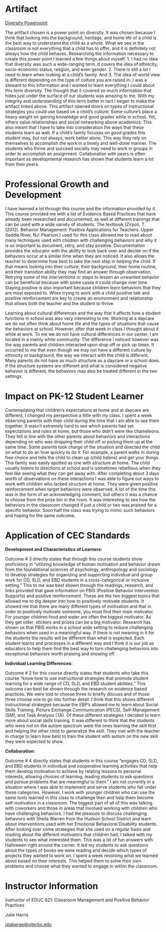 # Artifact

[Diversity Powerpoint](DiversityPPT.pptx)

The artifact chosen is a power point on diversity. It was chosen because I think that looking into the background, heritage, and home life of a child is the best way to understand the child as a whole. What we see in the classroom is not everything that a child has to offer, and it is definitely not always how the child behaves. Researching the information necessary to create this power point I learned a few things about myself. 1. I had no idea that diversity was such a wide-ranging term. It covers the idea of ethnicity, socio-economic status, religion, and even gender. 2. There is still a lot I need to learn when looking at a child’s family. And 3. The idea of world view is different depending on the type of culture you are raised in. I was a steward to this information and I wanted to learn everything I could about this term diversity. The thought that it covered so much information that hides just under the surface of our students was amazing to me. With my integrity and understanding of this term better in tact I began to make the artifact linked above. This artifact opened doors on types of instructional strategies you could use based on a child’s culture. Some culture’s place a heavy weight on gaining knowledge and good grades while in school. Yet, others value relationships and social networking above academics. This also meant that I have to take into consideration the ways that these students learn as well. If a child’s family focuses on good grades this student may, but not always, work better alone. This way they rely on themselves to accomplish the work in a timely and well-done manner. The students who thrive and succeed socially may need to work in groups in order to accomplish an assignment. Collaboration with peers is often important as developmental research has shown that students learn a lot from their peers.  

# Professional Growth and Development

I have learned a lot through this course and the information provided by it. This course provided me with a list of Evidence Based Practices that have already been researched and documented, as well at different trainings that can be used with a wide variety of 
students. The textbook (Zirpoli, T. (2012). Behavior Management: Positive Applications for Teachers. Upper Saddle River, NJ: Pearson.) used for this class allowed me to read about many techniques used with children with challenging behaviors and why it is so important to document, retry, and stay positive. Documentation provides the educator with the ability to look back over and decide on if the behaviors occur at a similar time when they are noticed. It also allows the teacher to determine how best to take the next step in helping the child. If that means looking into their culture, their background, their home routine, and their transition ability they may find an answer through observation. Retrying some of the interventions or steps to lessen an unwanted behavior can be beneficial because with some cases it could change over time. Staying positive is also important because children learn behaviors that they are most exposed to. When trying to work with a child positive talk and positive reinforcement are key to create an environment and relationship that allows both the teacher and the student to thrive. 

Learning about cultural differences and the way that it affects how a student functions in school was also very interesting to me. Working at a daycare we do not often think about home life and the types of situations that cause the behaviors at school. However, after that week in class I thought about it while at work. To me we do not have cultural differences in our center, I am located in a mainly white community. The difference I noticed however was the way parents and children interacted upon drop off or pick up times. It occurred to me that even though we may not have a different culture by ethnicity or background, the way we interact with the child is different. Many parents do not have as much structure as a daycare or a school does. If the structure systems are different and what is considered negative behavior is different, the behaviors may also be treated different in the two settings. 

# Impact on PK-12 Student Learner

Contemplating that children’s expectations at home and at daycare are different, I changed my perspective a little with my class. I spent a week observing parents with their child during the time that I am able to see them together. It wasn’t extremely hard to see which parents had set expectations and rules at home, but those who didn’t were like chameleons. They fell in line with the other parents about behaviors and interactions depending on who was dropping their child off or picking them up at the same time. Some parents took charge of the situation and directed the child on what to do an how quickly to do it. For example, a parent walks in during free choice and tells the child to clean up (child listens) and get your things. This family was easily spotted as one with structure at home. The child usually listens to directions at school and is sometimes rebellious when they feel like seeing what they can get away with. After completing about 3 days worth of observations on these interactions I was able to figure out ways to work with children who lacked structure at home. They were given positive reinforcement when target behaviors were observed. A lot of the time this was in the form of an acknowledging comment, but others it was a chance to choose from the prize bin in the room. It was interesting to see how the behaviors in the classroom changed if just a child or two was praised for a specific behavior. Soon half the class was trying to mimic such behaviors and hoping for the same outcome. 

# Application of CEC Standards

**Development and Characteristics of Learners:**

Outcome # 3 directly states that through this course students show proficiency in “utilizing knowledge of human motivation and behavior drawn from the foundational sciences of psychology, anthropology and sociology to develop strategies for organizing and supporting individual and group work for CD, SLD, and EBD students in a cross-categorical or inclusive setting.” This to me was best shown through the readings, research, and links provided that gave information on PBIS (Positive Behavior Intervention Supports) and positive reinforcement. These are the two biggest topics that allowed me to dig deeper into how to positively motivate students. It showed me that there are many different types of motivation and that in order to positively motivate someone, you must find their main motivator. For younger children food and water are often the biggest motivator. As they get older, stickers and prizes can be a big motivator. Research has shown us that PBIS works in a school wide setting to reduce challenging behaviors when used in a meaningful way. If there is not meaning in it for the students the results will be different than what is expected. Each student learns and processes in a different way and I think it is our job as educators to help them find the best way to turn challenging behaviors into exceptional behaviors worth praising and showing off. 

**Individual Learning Differences:**

Outcome # 2 for this course directly states that students who take this course “know how to use instructional strategies that promote student learning for a wide range of CD, SLD, and EBD student abilities.” This outcome can best be shown through the research on evidence based practices. We were told to choose three to briefly discuss and of those three choose one to go into further detail. I think that this shows different instructional strategies because the EBP’s allowed me to learn about Social Skills Training, Picture Exchange Communication (PECS), Self-Management (SM), and Task Analysis (TA). Of these different strategies I decided to learn more about social skills training. It was different to think that the students who were not on the autism spectrum were the ones learning the skill first and helping the other child to generalize the skill. They met with the teacher in charge to learn how best to train the student with autism on the new skill they were expected to show. 

**Collaboration:**

Outcome # 4 directly states that students in this course “engages CD, SLD, and EBD students in individual and cooperative learning activities that help them develop motivation to achieve by relating lessons to personal interests, allowing choices of learning, leading students to ask questions and pursue problems that are meaningful to them.” I am not currently in a situation where I was able to implement and serve students who fall under these categories. However, I work with younger children who can use the same tools learned in this class to challenge then and help them become self-motivators in a classroom. The biggest part of all of this was talking with coworkers and those in areas that involved working with children who have challenging behaviors. I had the pleasure to discuss challenging behaviors with Sheila Warren from the Hudson School District and learn about interventions used with her Emotional Behavioral Disability students. After looking over some strategies that she used on a regular basis and reading about the different motivators that children had, I talked with my students to see what interested them. This was a lot of fun answers with Halloween right around the corner. It led my students to ask questions about the types of books we were reading and decide which types of projects they wanted to work on. I spent a week revolving what we learned about based on their interests. This helped them to solve their own problems and choose what they wanted to engage in within the classroom. 

# Instructor Information
Instructor of EDUC 621: Classroom Management and Positive Behavior Practices

Julie Harris

jalaberge@viterbo.edu
